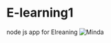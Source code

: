 # E-learning1
node js app for Elreaning
![Minda](https://github.com/mohamedelhenawy-3/E-learning/assets/80988194/84c755e4-cc9b-43db-814f-7182274d4294)
